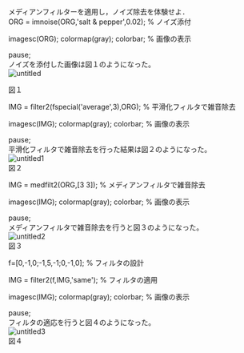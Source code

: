 メディアンフィルターを適用し，ノイズ除去を体験せよ．  
ORG = imnoise(ORG,'salt & pepper',0.02); % ノイズ添付  

imagesc(ORG); colormap(gray); colorbar; % 画像の表示  

pause;  
ノイズを添付した画像は図１のようになった。  
![untitled](https://user-images.githubusercontent.com/35324583/34825253-17519ab6-f715-11e7-8989-9f11d7c1d08f.jpg)
  
  図１

IMG = filter2(fspecial('average',3),ORG); % 平滑化フィルタで雑音除去  

imagesc(IMG); colormap(gray); colorbar; % 画像の表示  

pause;  
平滑化フィルタで雑音除去を行った結果は図２のようになった。   
![untitled1](https://user-images.githubusercontent.com/35324583/34825286-328379bc-f715-11e7-9be9-8cf53ee26e64.jpg)  
図２  

IMG = medfilt2(ORG,[3 3]); % メディアンフィルタで雑音除去  

imagesc(IMG); colormap(gray); colorbar; % 画像の表示  

pause;  
メディアンフィルタで雑音除去を行うと図３のようになった。  
![untitled2](https://user-images.githubusercontent.com/35324583/34825309-4c390dd6-f715-11e7-8584-9b1e879c0503.jpg)  
図３


f=[0,-1,0;-1,5,-1;0,-1,0]; % フィルタの設計  

IMG = filter2(f,IMG,'same'); % フィルタの適用  

imagesc(IMG); colormap(gray); colorbar; % 画像の表示  

pause;  
フィルタの適応を行うと図４のようになった。  
![untitled3](https://user-images.githubusercontent.com/35324583/34825342-67890d0c-f715-11e7-8d4b-88c17e78d695.jpg)  
図４
